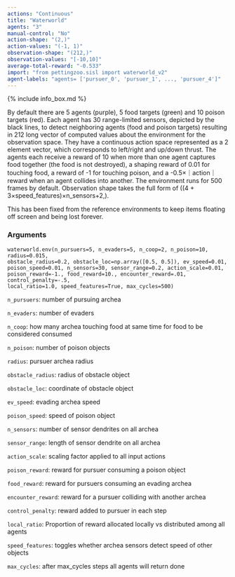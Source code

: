 ```yaml
---
actions: "Continuous"
title: "Waterworld"
agents: "3"
manual-control: "No"
action-shape: "(2,)"
action-values: "(-1, 1)"
observation-shape: "(212,)"
observation-values: "[-10,10]"
average-total-reward: "-0.533"
import: "from pettingzoo.sisl import waterworld_v2"
agent-labels: "agents= ['pursuer_0', 'pursuer_1', ..., 'pursuer_4']"
---
```


{% include info_box.md %}



By default there are 5 agents (purple), 5 food targets (green) and 10 poison targets (red). Each agent has 30 range-limited sensors, depicted by the black lines, to detect neighboring agents (food and poison targets) resulting in 212 long vector of computed values about the environment for the observation space. They have a continuous action space represented as a 2 element vector, which corresponds to left/right and up/down thrust. The agents each receive a reward of 10 when more than one agent captures food together (the food is not destroyed), a shaping reward of 0.01 for touching food, a reward of -1 for touching poison, and a -0.5×｜action｜ reward when an agent collides into another. The environment runs for 500 frames by default. Observation shape takes the full form of ((4 + 3×speed_features)×n_sensors+2,).

This has been fixed from the reference environments to keep items floating off screen and being lost forever.

### Arguments

```
waterworld.env(n_pursuers=5, n_evaders=5, n_coop=2, n_poison=10, radius=0.015,
obstacle_radius=0.2, obstacle_loc=np.array([0.5, 0.5]), ev_speed=0.01,
poison_speed=0.01, n_sensors=30, sensor_range=0.2, action_scale=0.01,
poison_reward=-1., food_reward=10., encounter_reward=.01, control_penalty=-.5,
local_ratio=1.0, speed_features=True, max_cycles=500)
```



`n_pursuers`:  number of pursuing archea

`n_evaders`:  number of evaders

`n_coop`:  how many archea touching food at same time for food to be considered consumed

`n_poison`:  number of poison objects

`radius`:  pursuer archea radius

`obstacle_radius`:  radius of obstacle object

`obstacle_loc`:  coordinate of obstacle object

`ev_speed`:  evading archea speed

`poison_speed`:  speed of poison object

`n_sensors`:  number of sensor dendrites on all archea

`sensor_range`:  length of sensor dendrite on all archea

`action_scale`:  scaling factor applied to all input actions

`poison_reward`:  reward for pursuer consuming a poison object

`food_reward`:  reward for pursuers consuming an evading archea

`encounter_reward`:  reward for a pursuer colliding with another archea

`control_penalty`:  reward added to pursuer in each step

`local_ratio`: Proportion of reward allocated locally vs distributed among all agents

`speed_features`:  toggles whether archea sensors detect speed of other objects

`max_cycles`:  after max_cycles steps all agents will return done
